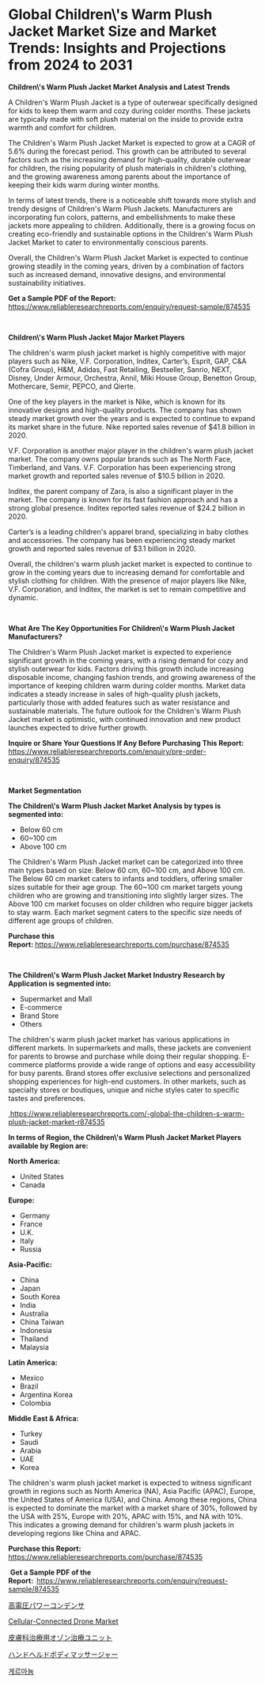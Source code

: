 <p><h1>Global Children\'s Warm Plush Jacket Market Size and Market Trends: Insights and Projections from 2024 to 2031</h1></p><p><strong>Children\'s Warm Plush Jacket Market Analysis and Latest Trends</strong></p>
<p><p>A Children's Warm Plush Jacket is a type of outerwear specifically designed for kids to keep them warm and cozy during colder months. These jackets are typically made with soft plush material on the inside to provide extra warmth and comfort for children.</p><p>The Children's Warm Plush Jacket Market is expected to grow at a CAGR of 5.6% during the forecast period. This growth can be attributed to several factors such as the increasing demand for high-quality, durable outerwear for children, the rising popularity of plush materials in children's clothing, and the growing awareness among parents about the importance of keeping their kids warm during winter months.</p><p>In terms of latest trends, there is a noticeable shift towards more stylish and trendy designs of Children's Warm Plush Jackets. Manufacturers are incorporating fun colors, patterns, and embellishments to make these jackets more appealing to children. Additionally, there is a growing focus on creating eco-friendly and sustainable options in the Children's Warm Plush Jacket Market to cater to environmentally conscious parents.</p><p>Overall, the Children's Warm Plush Jacket Market is expected to continue growing steadily in the coming years, driven by a combination of factors such as increased demand, innovative designs, and environmental sustainability initiatives.</p></p>
<p><strong>Get a Sample PDF of the Report:&nbsp;</strong> <a href="https://www.reliableresearchreports.com/enquiry/request-sample/874535">https://www.reliableresearchreports.com/enquiry/request-sample/874535</a></p>
<p>&nbsp;</p>
<p><strong>Children\'s Warm Plush Jacket Major Market Players</strong></p>
<p><p>The children's warm plush jacket market is highly competitive with major players such as Nike, V.F. Corporation, Inditex, Carter’s, Esprit, GAP, C&A (Cofra Group), H&M, Adidas, Fast Retailing, Bestseller, Sanrio, NEXT, Disney, Under Armour, Orchestra, Annil, Miki House Group, Benetton Group, Mothercare, Semir, PEPCO, and Qierte. </p><p>One of the key players in the market is Nike, which is known for its innovative designs and high-quality products. The company has shown steady market growth over the years and is expected to continue to expand its market share in the future. Nike reported sales revenue of $41.8 billion in 2020.</p><p>V.F. Corporation is another major player in the children's warm plush jacket market. The company owns popular brands such as The North Face, Timberland, and Vans. V.F. Corporation has been experiencing strong market growth and reported sales revenue of $10.5 billion in 2020.</p><p>Inditex, the parent company of Zara, is also a significant player in the market. The company is known for its fast fashion approach and has a strong global presence. Inditex reported sales revenue of $24.2 billion in 2020.</p><p>Carter’s is a leading children's apparel brand, specializing in baby clothes and accessories. The company has been experiencing steady market growth and reported sales revenue of $3.1 billion in 2020.</p><p>Overall, the children's warm plush jacket market is expected to continue to grow in the coming years due to increasing demand for comfortable and stylish clothing for children. With the presence of major players like Nike, V.F. Corporation, and Inditex, the market is set to remain competitive and dynamic.</p></p>
<p>&nbsp;</p>
<p><strong>What Are The Key Opportunities For Children\'s Warm Plush Jacket Manufacturers?</strong></p>
<p><p>The Children's Warm Plush Jacket market is expected to experience significant growth in the coming years, with a rising demand for cozy and stylish outerwear for kids. Factors driving this growth include increasing disposable income, changing fashion trends, and growing awareness of the importance of keeping children warm during colder months. Market data indicates a steady increase in sales of high-quality plush jackets, particularly those with added features such as water resistance and sustainable materials. The future outlook for the Children's Warm Plush Jacket market is optimistic, with continued innovation and new product launches expected to drive further growth.</p></p>
<p><strong>Inquire or Share Your Questions If Any Before Purchasing This Report:</strong> <a href="https://www.reliableresearchreports.com/enquiry/pre-order-enquiry/874535">https://www.reliableresearchreports.com/enquiry/pre-order-enquiry/874535</a></p>
<p>&nbsp;</p>
<p><strong>Market Segmentation</strong></p>
<p><strong>The Children\'s Warm Plush Jacket Market Analysis by types is segmented into:</strong></p>
<p><ul><li>Below 60 cm</li><li>60~100 cm</li><li>Above 100 cm</li></ul></p>
<p><p>The Children's Warm Plush Jacket market can be categorized into three main types based on size: Below 60 cm, 60~100 cm, and Above 100 cm. The Below 60 cm market caters to infants and toddlers, offering smaller sizes suitable for their age group. The 60~100 cm market targets young children who are growing and transitioning into slightly larger sizes. The Above 100 cm market focuses on older children who require bigger jackets to stay warm. Each market segment caters to the specific size needs of different age groups of children.</p></p>
<p><strong>Purchase this Report:&nbsp;</strong><a href="https://www.reliableresearchreports.com/purchase/874535">https://www.reliableresearchreports.com/purchase/874535</a></p>
<p>&nbsp;</p>
<p><strong>The Children\'s Warm Plush Jacket Market Industry Research by Application is segmented into:</strong></p>
<p><ul><li>Supermarket and Mall</li><li>E-commerce</li><li>Brand Store</li><li>Others</li></ul></p>
<p><p>The children's warm plush jacket market has various applications in different markets. In supermarkets and malls, these jackets are convenient for parents to browse and purchase while doing their regular shopping. E-commerce platforms provide a wide range of options and easy accessibility for busy parents. Brand stores offer exclusive selections and personalized shopping experiences for high-end customers. In other markets, such as specialty stores or boutiques, unique and niche styles cater to specific tastes and preferences.</p></p>
<p><a href="https://www.reliableresearchreports.com/-global-the-children-s-warm-plush-jacket-market-r874535">&nbsp;https://www.reliableresearchreports.com/-global-the-children-s-warm-plush-jacket-market-r874535</a></p>
<p><strong>In terms of Region, the Children\'s Warm Plush Jacket Market Players available by Region are:</strong></p>
<p>
    <p> <strong> North America: </strong>
        <ul>
            <li>United States</li>
            <li>Canada</li>
        </ul>
        </p> 
    <p> <strong> Europe: </strong>
        <ul>
            <li>Germany</li>
            <li>France</li>
            <li>U.K.</li>
            <li>Italy</li>
            <li>Russia</li>
        </ul>
        </p> 
    <p> <strong> Asia-Pacific: </strong>
        <ul>
            <li>China</li>
            <li>Japan</li>
            <li>South Korea</li>
            <li>India</li>
            <li>Australia</li>
            <li>China Taiwan</li>
            <li>Indonesia</li>
            <li>Thailand</li>
            <li>Malaysia</li>
        </ul>
        </p> 
    <p> <strong> Latin America: </strong>
        <ul>
            <li>Mexico</li>
            <li>Brazil</li>
            <li>Argentina Korea</li>
            <li>Colombia</li>
        </ul>
        </p> 
    <p> <strong> Middle East & Africa: </strong>
        <ul>
            <li>Turkey</li>
            <li>Saudi</li>
            <li>Arabia</li>
            <li>UAE</li>
            <li>Korea</li>
        </ul>
    </p>
    </p>
<p><p>The children's warm plush jacket market is expected to witness significant growth in regions such as North America (NA), Asia Pacific (APAC), Europe, the United States of America (USA), and China. Among these regions, China is expected to dominate the market with a market share of 30%, followed by the USA with 25%, Europe with 20%, APAC with 15%, and NA with 10%. This indicates a growing demand for children's warm plush jackets in developing regions like China and APAC.</p></p>
<p><strong>Purchase this Report: </strong><a href="https://www.reliableresearchreports.com/purchase/874535">https://www.reliableresearchreports.com/purchase/874535</a></p>
<p>&nbsp;<strong>Get a Sample PDF of the Report:&nbsp;&nbsp;</strong><a href="https://www.reliableresearchreports.com/enquiry/request-sample/874535">https://www.reliableresearchreports.com/enquiry/request-sample/874535</a></p>
<p><strong></strong></p>
<p><p><a href="https://medium.com/@pedrogers56456/%E9%AB%98%E9%9B%BB%E5%9C%A7%E9%9B%BB%E5%8A%9B%E3%82%B3%E3%83%B3%E3%83%87%E3%83%B3%E3%82%B5%E5%B8%82%E5%A0%B4-%E5%B8%82%E5%A0%B4%E3%82%B7%E3%82%A7%E3%82%A2-%E5%B8%82%E5%A0%B4%E3%83%88%E3%83%AC%E3%83%B3%E3%83%89-%E3%81%8A%E3%82%88%E3%81%B3%E5%B0%86%E6%9D%A5%E3%81%AE%E6%88%90%E9%95%B7%E3%82%92%E6%8E%A2%E3%82%8B-3d8e8b9b0c63">高電圧パワーコンデンサ</a></p><p><a href="https://github.com/peachesmcdowel1/Market-Research-Report-List-2/blob/main/cellular-connected-drone-market.md">Cellular-Connected Drone Market</a></p><p><a href="https://github.com/GregorioOKeefe2023/Market-Research-Report-List-1/blob/main/283209584611.md">皮膚科治療用オゾン治療ユニット</a></p><p><a href="https://github.com/AylinBeier/Market-Research-Report-List-1/blob/main/709627684610.md">ハンドヘルドボディマッサージャー</a></p><p><a href="https://github.com/KoleLedner/Market-Research-Report-List-1/blob/main/838017578238.md">게르마늄</a></p></p>